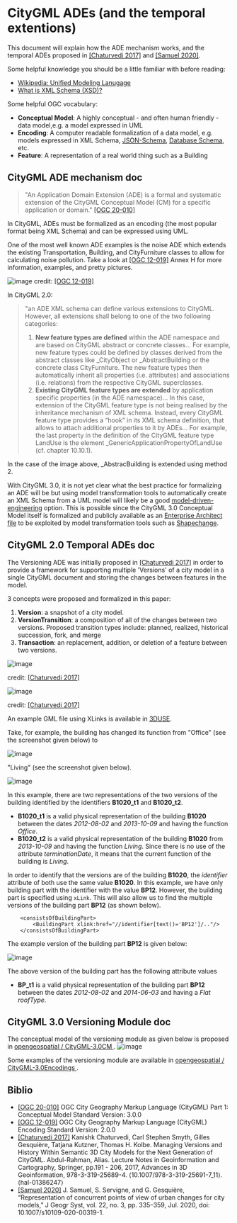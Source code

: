 # CityGML ADEs (and the temporal extentions)

This document will explain how the ADE mechanism works, and the temporal ADEs proposed in [[Chaturvedi 2017]](https://hal.archives-ouvertes.fr/hal-01386247/document) and [[Samuel 2020]](https://hal.archives-ouvertes.fr/hal-02454953/file/article.pdf).

Some helpful knowledge you should be a little familiar with before reading:
- [Wikipedia: Unified Modeling Lanugage](https://en.wikipedia.org/wiki/Unified_Modeling_Language)
- [What is XML Schema (XSD)?](https://docs.microsoft.com/en-us/previous-versions/windows/desktop/ms765537%28v=vs.85%29)

Some helpful OGC vocabulary:
- **Conceptual Model**: A highly conceptual - and often human friendly - data model,e.g. a model expressed in UML
- **Encoding**: A computer readable formalization of a data model, e.g. models expressed in XML Schema, [JSON-Schema](https://json-schema.org/), [Database Schema](https://www.ibm.com/cloud/learn/database-schema), etc.
- **Feature**: A representation of a real world thing such as a Building


## CityGML ADE mechanism doc
> "An Application Domain Extension (ADE) is a formal and systematic extension of the CityGML Conceptual Model (CM) for a specific application or domain." [[OGC 20-010]](https://docs.ogc.org/is/20-010/20-010.html)

In CityGML, ADEs must be formalized as an encoding (the most popular format being XML Schema) and can be expressed using UML.

One of the most well known ADE examples is the noise ADE which extends the existing Transportation, Building, and CityFurniture classes to allow for calculating noise pollution. Take a look at [[OGC 12-019]](https://portal.ogc.org/files/?artifact_id=47842) Annex H for more information, examples, and pretty pictures.

![image](https://user-images.githubusercontent.com/23373264/150370813-408c7c87-b3b8-47e1-bb82-d68f16443eae.png)
credit: [[OGC 12-019]](https://portal.ogc.org/files/?artifact_id=47842)

In CityGML 2.0:
> "an ADE XML schema can define various extensions to CityGML. However, all extensions shall belong to one of the two following categories:
> 1. **New feature types are defined** within the ADE namespace and are based on CityGML abstract or concrete classes... For example, new feature types could be defined by classes derived from the abstract classes like \_CityObject or \_AbstractBuilding or the concrete class CityFurniture. The new feature types then automatically inherit all properties (i.e. attributes) and associations (i.e. relations) from the respective CityGML superclasses.
> 2. **Existing CityGML feature types are extended** by application specific properties (in the ADE namespace)... In this case, extension of the CityGML feature type is not being realised by the inheritance mechanism of XML schema. Instead, every CityGML feature type provides a “hook” in its XML schema definition, that allows to attach additional properties to it by ADEs... For example, the last property in the definition of the CityGML feature type LandUse is the element _GenericApplicationPropertyOfLandUse (cf. chapter 10.10.1).

In the case of the image above, \_AbstracBuilding is extended using method 2.

With CityGML 3.0, it is not yet clear what the best practice for formalizing an ADE will be but using model transformation tools to automatically create an XML Schema from a UML model will likely be a good [model-driven-engineering](https://en.wikipedia.org/wiki/Model-driven_engineering) option. This is possible since the CityGML 3.0 Conceptual Model itself is formalized and publicly available as an [Enterprise Architect file](https://github.com/opengeospatial/CityGML-3.0CM/releases/download/3.0.0-final.2021.02.23/CityGML_3.0_Consolidated_Draft.eap) to be exploited by model transformation tools such as [Shapechange](https://shapechange.net/).

## CityGML 2.0 Temporal ADEs doc
The Versioning ADE was initially proposed in [[Chaturvedi 2017]](https://hal.archives-ouvertes.fr/hal-01386247/document) in order to provide a framework for supporting multiple 'Versions' of a city model in a single CityGML document and storing the changes between features in the model.

3 concepts were proposed and formalized in this paper:
1. **Version**: a snapshot of a city model.
2. **VersionTransition**: a composition of all of the changes between two versions. Proposed transition types include: planned, realized, historical succession, fork, and merge 
3. **Transaction**: an replacement, addition, or deletion of a feature between two versions. 

![image](https://user-images.githubusercontent.com/23373264/150381878-a5ee9379-77b5-4540-b5e6-c3b2cb8a091e.png)

credit: [[Chaturvedi 2017]](https://hal.archives-ouvertes.fr/hal-01386247/document)

![image](https://user-images.githubusercontent.com/23373264/150382089-b97df4de-c889-4069-a11a-d3aa15335dff.png)

credit: [[Chaturvedi 2017]](https://hal.archives-ouvertes.fr/hal-01386247/document)

An example GML file using XLinks is available in [3DUSE](https://github.com/VCityTeam/3DUSE/blob/master/doc/ADE/Temporel/1.%20xlinks/GML_test_ADE.gml).

Take, for example, the building has changed its function from "Office" (see the screenshot given below) to

![image](https://user-images.githubusercontent.com/8275121/150499602-926b0e72-f121-43d7-b984-f319981fa731.png)

"Living" (see the screenshot given below).

![image](https://user-images.githubusercontent.com/8275121/150499675-6b1eaf4d-86a5-4a0e-840e-572ae874b6c6.png)

In this example, there are two representations of the two versions of the building identified by the identifiers **B1020_t1** and **B1020_t2**.
* **B1020_t1** is a valid physical representation of the building **B1020** between the dates *2012-08-02* and *2013-10-09* and having the function *Office*.
* **B1020_t2** is a valid physical representation of the building **B1020** from *2013-10-09* and having the function *Living*. Since there is no use of the attribute *terminationDate*, it means that the current function of the building is *Living*. 

In order to identify that the versions are of the building **B1020**, the *identifier* attribute of both  use the same value **B1020**. In this example, we have only building part with the identifier with the value  **BP12**. However, the building part is specified using `xLink`. This will also allow us to find the multiple versions of the building part **BP12** (as shown below). 

```
    <consistsOfBuildingPart>
        <BuildingPart xlink:href="//identifier[text()='BP12']/.."/> 
    </consistsOfBuildingPart>
```
The example version of the building part   **BP12** is given below:

![image](https://user-images.githubusercontent.com/8275121/150503006-ecda395d-9591-46d3-8fbe-3b54c50f261a.png)

The above version of the building part has the following attribute values
* **BP_t1** is a valid physical representation of the building part **BP12** between the dates *2012-08-02* and *2014-06-03* and having a *Flat* *roofType*.

## CityGML 3.0 Versioning Module doc

The conceptual model of the versioning module as given below is proposed in [ opengeospatial /
CityGML-3.0CM ](https://github.com/opengeospatial/CityGML-3.0CM/blob/master/Conceptual%20Model/CityGML_3.0_UML-Diagrams.pdf).
![image](https://user-images.githubusercontent.com/8275121/150493650-78704aa5-dc8a-4d15-b482-f741d09447ef.png)

Some examples of the versioning module are available in [ opengeospatial /
CityGML-3.0Encodings
](https://github.com/opengeospatial/CityGML-3.0Encodings/tree/master/CityGML/Examples/Versioning). 

## Biblio
- [[OGC 20-010]](https://docs.ogc.org/is/20-010/20-010.html) OGC City Geography Markup Language (CityGML) Part 1: Conceptual Model Standard Version: 3.0.0
- [[OGC 12-019]](https://portal.ogc.org/files/?artifact_id=47842) OGC City Geography Markup Language (CityGML) Encoding Standard Version: 2.0.0
- [[Chaturvedi 2017]](https://hal.archives-ouvertes.fr/hal-01386247/document) Kanishk Chaturvedi, Carl Stephen Smyth, Gilles Gesquière, Tatjana Kutzner, Thomas H. Kolbe. Managing Versions and History Within Semantic 3D City Models for the Next Generation of CityGML. Abdul-Rahman, Alias. Lecture Notes in Geoinformation and Cartography, Springer, pp.191 - 206, 2017, Advances in 3D Geoinformation, 978-3-319-25689-4. ⟨10.1007/978-3-319-25691-7_11⟩. ⟨hal-01386247⟩
- [[Samuel 2020]](https://hal.archives-ouvertes.fr/hal-02454953/file/article.pdf) J. Samuel, S. Servigne, and G. Gesquière, “Representation of concurrent points of view of urban changes for city models,” J Geogr Syst, vol. 22, no. 3, pp. 335–359, Jul. 2020, doi: 10.1007/s10109-020-00319-1.
